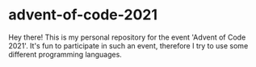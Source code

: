 # advent-of-code-2021

Hey there! This is my personal repository for the event 'Advent of Code 2021'. It's fun to participate in such an event, therefore I try to use some different programming languages.
